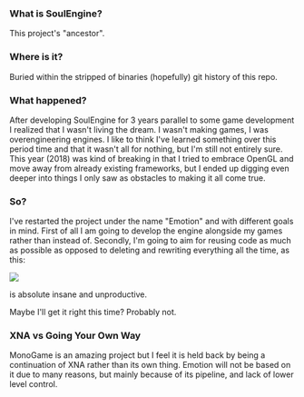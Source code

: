 ### What is SoulEngine?

This project's "ancestor".

### Where is it?

Buried within the stripped of binaries (hopefully) git history of this repo.

### What happened?

After developing SoulEngine for 3 years parallel to some game development I realized that I wasn't living the dream. I wasn't making games, I was overengineering engines. I like to think I've learned something over this period time and that it wasn't all for nothing, but I'm still not entirely sure. This year (2018) was kind of breaking in that I tried to embrace OpenGL and move away from already existing frameworks, but I ended up digging even deeper into things I only saw as obstacles to making it all come true.

### So?

I've restarted the project under the name "Emotion" and with different goals in mind. First of all I am going to develop the engine alongside my games rather than instead of. Secondly, I'm going to aim for reusing code as much as possible as opposed to deleting and rewriting everything all the time, as this: 

<img src=http://i.imgur.com/XxvfIR7.png /> 

is absolute insane and unproductive.

Maybe I'll get it right this time? Probably not.

### XNA vs Going Your Own Way

MonoGame is an amazing project but I feel it is held back by being a continuation of XNA rather than its own thing. Emotion will not be based on it due to many reasons, but mainly because of its pipeline, and lack of lower level control. 